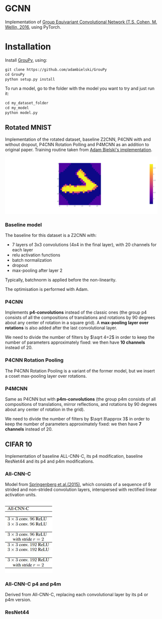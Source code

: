 # GCNN

Implementation of [Group Equivariant Convolutional Network (T.S. Cohen, M. Wellin, 2016](https://arxiv.org/abs/1602.07576), using PyTorch. 

# Installation 
Install [GrouPy](https://github.com/adambielski/GrouPy), using: 
```
git clone https://github.com/adambielski/GrouPy
cd GrouPy
python setup.py install
```

To run a model, go to the folder with the model you want to try and just run it: 
```
cd my_dataset_folder
cd my_model
python model.py
```

## Rotated MNIST 
Implementation of the rotated dataset, baseline Z2CNN, P4CNN with and without dropout, P4CNN Rotation Polling and P4MCNN as an addition to original paper. 
Training routine taken from [Adam Bielski's implementation](https://github.com/adambielski/pytorch-gconv-experiments).


![Rotated one](https://github.com/mayajanvier/GCNN/blob/main/Rotated_MNIST/Rotated%20one.png)


### Baseline model
The baseline for this dataset is a Z2CNN with:
*   7 layers of 3x3 convolutions (4x4 in the final layer), with 20 channels for each layer
*   relu activation functions
*   batch normalization
*   dropout
*   max-pooling after layer 2

Typically, batchnorm is applied before the non-linearity. 

The optimisation is performed with Adam. 

### P4CNN
Implements **p4-convolutions** instead of the classic ones (the group p4 consists of all the compositions of translations and rotations by 90 degrees about any center of rotation in a square grid). A **max-pooling layer over rotations** is also added after the last convolutional layer. 

We need to divide the number of filters by $\sqrt 4=2$ in order to keep the number of parameters approximately fixed: we then have **10 channels** instead of 20. 

### P4CNN Rotation Pooling
The P4CNN Rotation Pooling is a variant of the former model, but we insert a coset max-pooling layer over rotations. 

### P4MCNN
Same as P4CNN but with **p4m-convolutions** (the group p4m consists of all compositions of translations,
mirror reflections, and rotations by 90 degrees about any center of rotation in the grid).

We need to divide the number of filters by $\sqrt 8\approx 3$ in order to keep the number of parameters approximately fixed: we then have **7 channels** instead of 20.


## CIFAR 10
Implementation of baseline ALL-CNN-C, its p4 modification, baseline ResNet44 and its p4 and p4m modifications. 

### All-CNN-C

Model from [Springenberg et al.(2015)](https://arxiv.org/pdf/1412.6806.pdf), which consists of a sequence of
9 strided and non-strided convolution layers, interspersed with rectified linear activation units. 

![all-cnn-c.JPG](https://github.com/mayajanvier/GCNN/blob/main/all-cnn-c.JPG) 

### All-CNN-C p4 and p4m

Derived from All-CNN-C, replacing each convolutional layer by its p4 or p4m version. 

### ResNet44

